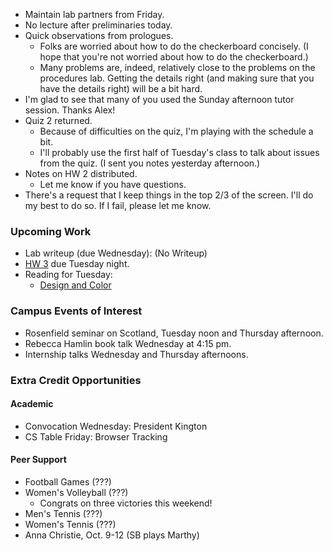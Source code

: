 * Maintain lab partners from Friday.
* No lecture after preliminaries today.
* Quick observations from prologues.
    * Folks are worried about how to do the checkerboard concisely.
      (I hope that you're not worried about how to do the checkerboard.)
    * Many problems are, indeed, relatively close to the problems on the
      procedures lab.  Getting the details right (and making sure that you
      have the details right) will be a bit hard.
* I'm glad to see that many of you used the Sunday afternoon tutor session.
  Thanks Alex!
* Quiz 2 returned.
    * Because of difficulties on the quiz, I'm playing with the schedule a bit.
    * I'll probably use the first half of Tuesday's class to talk about issues
      from the quiz.  (I sent you notes yesterday afternoon.)
* Notes on HW 2 distributed.
    * Let me know if you have questions.
* There's a request that I keep things in the top 2/3 of the screen.
  I'll do my best to do so.  If I fail, please let me know.

### Upcoming Work

* Lab writeup (due Wednesday): (No Writeup)
* [HW 3](../assignments/assignment.03.html) due Tuesday night.
* Reading for Tuesday:
    * [Design and Color](../readings/design-and-color-reading.html)

### Campus Events of Interest

* Rosenfield seminar on Scotland, Tuesday noon and Thursday afternoon.
* Rebecca Hamlin book talk Wednesday at 4:15 pm.
* Internship talks Wednesday and Thursday afternoons.

### Extra Credit Opportunities

#### Academic

* Convocation Wednesday: President Kington
* CS Table Friday: Browser Tracking

#### Peer Support

* Football Games (???)
* Women's Volleyball (???)
    * Congrats on three victories this weekend!
* Men's Tennis (???)
* Women's Tennis (???)
* Anna Christie, Oct. 9-12 (SB plays Marthy)

